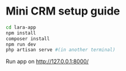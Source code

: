 # Mini CRM setup guide


```bash
cd lara-app 
npm install
composer install
npm run dev
php artisan serve #(in another terminal)
```
Run app on http://127.0.0.1:8000/ 